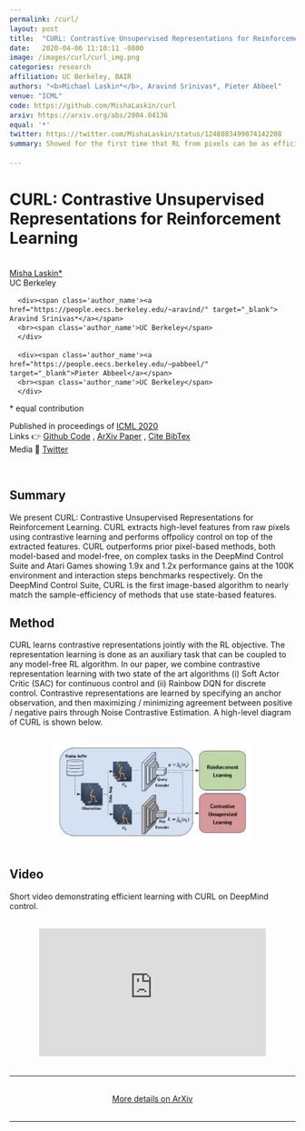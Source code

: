```yaml
---
permalink: /curl/
layout: post
title:  "CURL: Contrastive Unsupervised Representations for Reinforcement Learning"
date:   2020-04-06 11:10:11 -0800
image: /images/curl/curl_img.png
categories: research
affiliation: UC Berkeley, BAIR
authors: "<b>Michael Laskin*</b>, Aravind Srinivas*, Pieter Abbeel"
venue: "ICML"
code: https://github.com/MishaLaskin/curl
arxiv: https://arxiv.org/abs/2004.04136
equal: '*'
twitter: https://twitter.com/MishaLaskin/status/1248083499074142208
summary: Showed for the first time that RL from pixels can be as efficient as RL from state by leveraging unsupervised contrastive representations. 

---
```


<script>
function myFunction() {
  var x = document.getElementById("bibtex");
  if (x.style.display === "none") {
    x.style.display = "block";
  } else {
    x.style.display = "none";
  }
}

</script>
# CURL: Contrastive Unsupervised Representations for Reinforcement Learning
<br> 

<div class="table-like" style="justify-content:space-evenly;max-width:800px;margin:;">
      <div><span class='author_name'><a href="https://mishalaskin.github.io/" target="_blank">Misha Laskin*</a></span>
      <br>
      <span class='author_name'>UC Berkeley</span>
      </div>
     
      <div><span class='author_name'><a href="https://people.eecs.berkeley.edu/~aravind/" target="_blank"> Aravind Srinivas*</a></span>
      <br><span class='author_name'>UC Berkeley</span>
      </div>
      
      <div><span class='author_name'><a href="https://people.eecs.berkeley.edu/~pabbeel/" target="_blank">Pieter Abbeel</a></span>
      <br><span class='author_name'>UC Berkeley</span>
      </div>

      
</div>
<span>* equal contribution</span>

<br>

<p>
Published in proceedings of <a target='_blank' href='https://proceedings.icml.cc/static/paper_files/icml/2020/5951-Paper.pdf'>ICML 2020 </a>
<br>
  Links 👉 <a   target='_blank' href="{{page.code}}"><u>Github Code</u></a>
        , <a  target='_blank' href="{{page.arxiv}}"><u> ArXiv Paper</u></a>
         , <a  onclick="myFunction()" href="#"><u> Cite BibTex</u></a>
<br>
Media	📰 
 <a  target="_blank" href="https://twitter.com/MishaLaskin/status/1248083499074142208"><u> Twitter</u></a>
</p>

<div style='display:none;font-size:12px' id="bibtex">
<pre>
@article{laskin_srinivas2020curl,
  title={CURL: Contrastive Unsupervised Representations for Reinforcement Learning},
  author={Laskin, Michael and Srinivas, Aravind and Abbeel, Pieter},
  note={arXiv:2003.06417},
  journal={Proceedings of the 37th International Conference on Machine 
  Learning, Vienna, Austria, PMLR 119},
  year={2020}
}
</pre>

</div>


<br>


## Summary

We present CURL: Contrastive Unsupervised Representations for Reinforcement Learning. CURL extracts high-level features from raw pixels using contrastive learning and performs offpolicy control on top of the extracted features. CURL outperforms prior pixel-based methods,
both model-based and model-free, on complex tasks in the DeepMind Control Suite and Atari
Games showing 1.9x and 1.2x performance gains at the 100K environment and interaction steps
benchmarks respectively. On the DeepMind Control Suite, CURL is the first image-based algorithm to nearly match the sample-efficiency of methods that use state-based features.



## Method 

CURL learns contrastive representations jointly with the RL objective. The representation learning is done as an auxiliary task that can be coupled to any model-free RL algorithm. In our paper, we combine contrastive representation learning with two state of the art algorithms (i) Soft Actor Critic (SAC) for continuous control and (ii) Rainbow DQN for discrete control. Contrastive representations are learned by specifying an anchor observation, and then maximizing / minimizing agreement between positive / negative pairs through Noise Contrastive Estimation. A high-level diagram of CURL is shown below.

<br>
<center>
<img class='hvr-grow' src="/images/curl/curl_diagram.png" alt="drawing" style="width:70%;"/>
</center>
<br>

## Video

Short video demonstrating efficient learning with CURL on DeepMind control.

<br>
<center>
<div>
<iframe width="400" height="225" src="https://www.youtube.com/embed/a6SyIg4HrbQ" frameborder="0" allow="accelerometer; autoplay; encrypted-media; gyroscope; picture-in-picture" allowfullscreen></iframe>
</div>
</center>



<br>
<hr>
<br>
<center><a  target='_blank' href="{{page.arxiv}}"><u> More details on ArXiv</u></a> </center>
<!--<br>
<center>
<a  target='_blank' href="{{page.arxiv}}">
<img class='hvr-grow' src="/images/rad/rad_paper_thumbnail.png" alt="" style="width:80%;"/>
</a>
</center>-->

<br>
<hr>
<br>